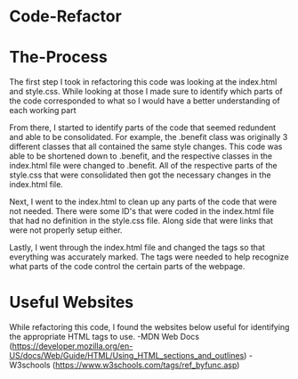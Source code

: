 # Code-Refactor

# The-Process

The first step I took in refactoring this code was looking at the index.html and style.css. While looking at those I made sure to identify which parts of the code corresponded to what so I would have a better understanding of each working part

From there, I started to identify parts of the code that seemed redundent and able to be consolidated. For example, the .benefit class was originally 3 different classes that all contained the same style changes. This code was able to be shortened down to .benefit, and the respective classes in the index.html file were changed to .benefit. All of the respective parts of the style.css that were consolidated then got the necessary changes in the index.html file.

Next, I went to the index.html to clean up any parts of the code that were not needed. There were some ID's that were coded in the index.html file that had no definition in the style.css file. Along side that were links that were not properly setup either.

Lastly, I went through the index.html file and changed the tags so that everything was accurately marked. The tags were needed to help recognize what parts of the code control the certain parts of the webpage.

# Useful Websites

While refactoring this code, I found the websites below useful for identifying the appropriate HTML tags to use.
    -MDN Web Docs (https://developer.mozilla.org/en-US/docs/Web/Guide/HTML/Using_HTML_sections_and_outlines)
    -W3schools (https://www.w3schools.com/tags/ref_byfunc.asp)

